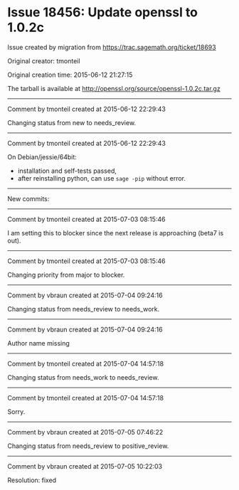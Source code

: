 # Issue 18456: Update openssl to 1.0.2c

Issue created by migration from https://trac.sagemath.org/ticket/18693

Original creator: tmonteil

Original creation time: 2015-06-12 21:27:15

The tarball is available at http://openssl.org/source/openssl-1.0.2c.tar.gz



---

Comment by tmonteil created at 2015-06-12 22:29:43

Changing status from new to needs_review.


---

Comment by tmonteil created at 2015-06-12 22:29:43

On Debian/jessie/64bit:
- installation and self-tests passed,
- after reinstalling python, can use `sage -pip` without error.

----
New commits:


---

Comment by tmonteil created at 2015-07-03 08:15:46

I am setting this to blocker since the next release is approaching (beta7 is out).


---

Comment by tmonteil created at 2015-07-03 08:15:46

Changing priority from major to blocker.


---

Comment by vbraun created at 2015-07-04 09:24:16

Changing status from needs_review to needs_work.


---

Comment by vbraun created at 2015-07-04 09:24:16

Author name missing


---

Comment by tmonteil created at 2015-07-04 14:57:18

Changing status from needs_work to needs_review.


---

Comment by tmonteil created at 2015-07-04 14:57:18

Sorry.


---

Comment by vbraun created at 2015-07-05 07:46:22

Changing status from needs_review to positive_review.


---

Comment by vbraun created at 2015-07-05 10:22:03

Resolution: fixed
